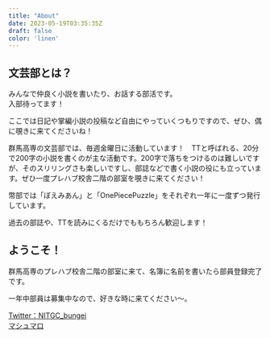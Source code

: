 ```yaml
---
title: "About"
date: 2023-05-19T03:35:35Z
draft: false
color: 'linen'
---
```


## 文芸部とは？
みんなで仲良く小説を書いたり、お話する部活です。  
入部待ってます！  
  
ここでは日記や掌編小説の投稿など自由にやっていくつもりですので、ぜひ、偶に覗きに来てくださいね！  


群馬高専の文芸部では、毎週金曜日に活動しています！　TTと呼ばれる、20分で200字の小説を書くのが主な活動です。200字で落ちをつけるのは難しいですが、そのスリリングさも楽しいですし、部誌などで書く小説の役にも立っています。ぜひ一度プレハブ校舎二階の部室を覗きに来てください！  
  
  
幣部では「ぼえみあん」と「OnePiecePuzzle」をそれぞれ一年に一度ずつ発行しています。  

過去の部誌や、TTを読みにくるだけでももちろん歓迎します！  


## ようこそ！
群馬高専のプレハブ校舎二階の部室に来て、名簿に名前を書いたら部員登録完了です。

一年中部員は募集中なので、好きな時に来てください～。  
  




[Twitter：NITGC_bungei](https://twitter.com/NITGC_bungei)  
[マシュマロ](https://marshmallow-qa.com/nitgc_bungei?utm_medium=twitter&utm_source=promotion)
